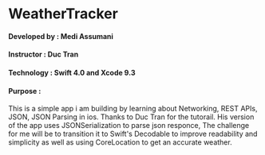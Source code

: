 # WeatherTracker

#### Developed by : Medi Assumani
#### Instructor : Duc Tran 
#### Technology : Swift 4.0 and Xcode 9.3
#### Purpose : 
This is a simple app i am building by learning about Networking, REST APIs, JSON, JSON Parsing in ios. Thanks to Duc Tran for the tutorail. His version of the app uses JSONSerialization to parse json responce, The challenge for me will be to transition it to Swift's Decodable to improve readability and simplicity as well as using CoreLocation to get an accurate weather. 
